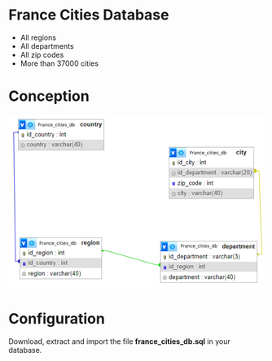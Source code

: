 # France Cities Database

- All regions
- All departments
- All zip codes
- More than 37000 cities

# Conception
![conception](conception_db.png)

# Configuration

Download, extract and import the file **france_cities_db.sql** in your database.
